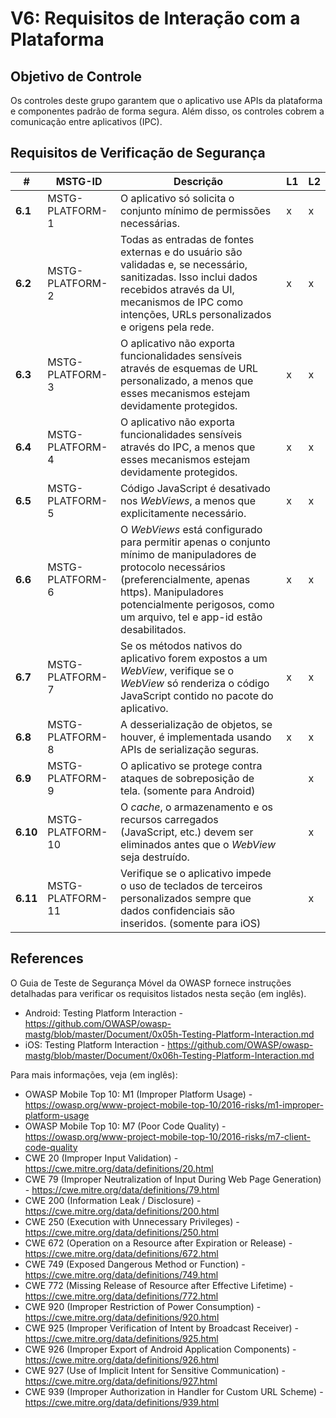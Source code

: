 # V6: Requisitos de Interação com a Plataforma

## Objetivo de Controle

Os controles deste grupo garantem que o aplicativo use APIs da plataforma e componentes padrão de forma segura. Além disso, os controles cobrem a comunicação entre aplicativos (IPC).

## Requisitos de Verificação de Segurança

| # | MSTG-ID | Descrição | L1 | L2 |
| -- | ---------- | ---------------------- | - | - |
| **6.1** | MSTG-PLATFORM-1 | O aplicativo só solicita o conjunto mínimo de permissões necessárias. | x | x |
| **6.2** | MSTG-PLATFORM-2 | Todas as entradas de fontes externas e do usuário são validadas e, se necessário, sanitizadas. Isso inclui dados recebidos através da UI, mecanismos de IPC como intenções, URLs personalizados e origens pela rede.| x | x |
| **6.3** | MSTG-PLATFORM-3 | O aplicativo não exporta funcionalidades sensíveis através de esquemas de URL personalizado, a menos que esses mecanismos estejam devidamente protegidos. | x  |  x  |
| **6.4** | MSTG-PLATFORM-4 | O aplicativo não exporta funcionalidades sensíveis através do IPC, a menos que esses mecanismos estejam devidamente protegidos. | x  |  x  |
| **6.5** | MSTG-PLATFORM-5 | Código JavaScript é desativado nos _WebViews_, a menos que explicitamente necessário. | x  |  x  |
| **6.6** | MSTG-PLATFORM-6 | O _WebViews_ está configurado para permitir apenas o conjunto mínimo de manipuladores de protocolo necessários (preferencialmente, apenas https). Manipuladores potencialmente perigosos, como um arquivo, tel e app-id estão desabilitados. | x  |  x  |
| **6.7** | MSTG-PLATFORM-7 | Se os métodos nativos do aplicativo forem expostos a um _WebView_, verifique se o _WebView_ só renderiza o código JavaScript contido no pacote do aplicativo. | x  |  x  |
| **6.8** | MSTG-PLATFORM-8 | A desserialização de objetos, se houver, é implementada usando APIs de serialização seguras. | x  |  x  |
| **6.9** | MSTG-PLATFORM-9 | O aplicativo se protege contra ataques de sobreposição de tela. (somente para Android) |  | x  |
| **6.10** | MSTG-PLATFORM-10 | O _cache_, o armazenamento e os recursos carregados (JavaScript, etc.) devem ser eliminados antes que o _WebView_ seja destruído. |  | x  |
| **6.11** | MSTG-PLATFORM-11 | Verifique se o aplicativo impede o uso de teclados de terceiros personalizados sempre que dados confidenciais são inseridos. (somente para iOS) | | x  |

## References

O Guia de Teste de Segurança Móvel da OWASP fornece instruções detalhadas para verificar os requisitos listados nesta seção (em inglês).

- Android: Testing Platform Interaction - <https://github.com/OWASP/owasp-mastg/blob/master/Document/0x05h-Testing-Platform-Interaction.md>
- iOS: Testing Platform Interaction - <https://github.com/OWASP/owasp-mastg/blob/master/Document/0x06h-Testing-Platform-Interaction.md>

Para mais informações, veja (em inglês):

- OWASP Mobile Top 10: M1 (Improper Platform Usage) - <https://owasp.org/www-project-mobile-top-10/2016-risks/m1-improper-platform-usage>
- OWASP Mobile Top 10: M7 (Poor Code Quality) - <https://owasp.org/www-project-mobile-top-10/2016-risks/m7-client-code-quality>
- CWE 20 (Improper Input Validation) - <https://cwe.mitre.org/data/definitions/20.html>
- CWE 79 (Improper Neutralization of Input During Web Page Generation) - <https://cwe.mitre.org/data/definitions/79.html>
- CWE 200 (Information Leak / Disclosure) - <https://cwe.mitre.org/data/definitions/200.html>
- CWE 250 (Execution with Unnecessary Privileges) - <https://cwe.mitre.org/data/definitions/250.html>
- CWE 672 (Operation on a Resource after Expiration or Release) - <https://cwe.mitre.org/data/definitions/672.html>
- CWE 749 (Exposed Dangerous Method or Function) - <https://cwe.mitre.org/data/definitions/749.html>
- CWE 772 (Missing Release of Resource after Effective Lifetime) - <https://cwe.mitre.org/data/definitions/772.html>
- CWE 920 (Improper Restriction of Power Consumption) - <https://cwe.mitre.org/data/definitions/920.html>
- CWE 925 (Improper Verification of Intent by Broadcast Receiver) - <https://cwe.mitre.org/data/definitions/925.html>
- CWE 926 (Improper Export of Android Application Components) - <https://cwe.mitre.org/data/definitions/926.html>
- CWE 927 (Use of Implicit Intent for Sensitive Communication) - <https://cwe.mitre.org/data/definitions/927.html>
- CWE 939 (Improper Authorization in Handler for Custom URL Scheme) - <https://cwe.mitre.org/data/definitions/939.html>
